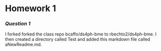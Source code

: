 # Homework 1 #

### *Question 1* ###
I forked forked the class repo bcaffo/ds4ph-bme to rbechto2/ds4ph-bme. 
I then created a directory called Test and added this markdown file called aNewReadme.md. 
